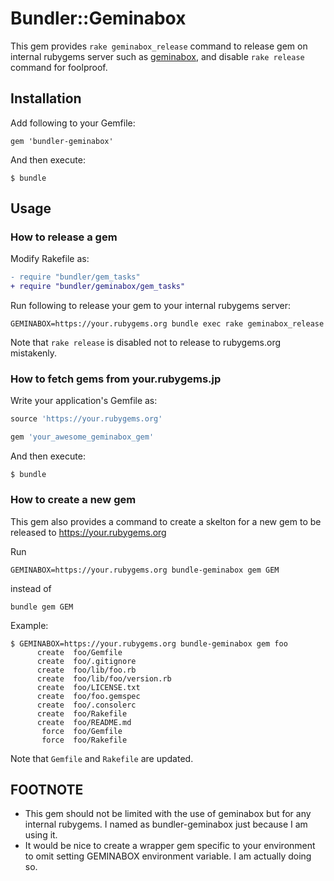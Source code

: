 # Bundler::Geminabox

This gem provides `rake geminabox_release` command to release gem on internal rubygems server such as [geminabox](https://github.com/geminabox/geminabox),
and disable `rake release` command for foolproof. 

## Installation

Add following to your Gemfile:

```
gem 'bundler-geminabox'
```

And then execute:

```
$ bundle
```

## Usage

### How to release a gem

Modify Rakefile as:

```diff
- require "bundler/gem_tasks"
+ require "bundler/geminabox/gem_tasks"
```

Run following to release your gem to your internal rubygems server:

```
GEMINABOX=https://your.rubygems.org bundle exec rake geminabox_release
```

Note that `rake release` is disabled not to release to rubygems.org mistakenly.

### How to fetch gems from your.rubygems.jp

Write your application's Gemfile as:

```ruby
source 'https://your.rubygems.org'

gem 'your_awesome_geminabox_gem'
```

And then execute:

    $ bundle

### How to create a new gem

This gem also provides a command to create a skelton for a new gem to be released to https://your.rubygems.org

Run

```
GEMINABOX=https://your.rubygems.org bundle-geminabox gem GEM
```

instead of

```
bundle gem GEM
```

Example:

```
$ GEMINABOX=https://your.rubygems.org bundle-geminabox gem foo
      create  foo/Gemfile
      create  foo/.gitignore
      create  foo/lib/foo.rb
      create  foo/lib/foo/version.rb
      create  foo/LICENSE.txt
      create  foo/foo.gemspec
      create  foo/.consolerc
      create  foo/Rakefile
      create  foo/README.md
       force  foo/Gemfile
       force  foo/Rakefile
```

Note that `Gemfile` and `Rakefile` are updated.

## FOOTNOTE

* This gem should not be limited with the use of geminabox but for any internal rubygems. I named as bundler-geminabox just because I am using it.
* It would be nice to create a wrapper gem specific to your environment to omit setting GEMINABOX environment variable. I am actually doing so.

